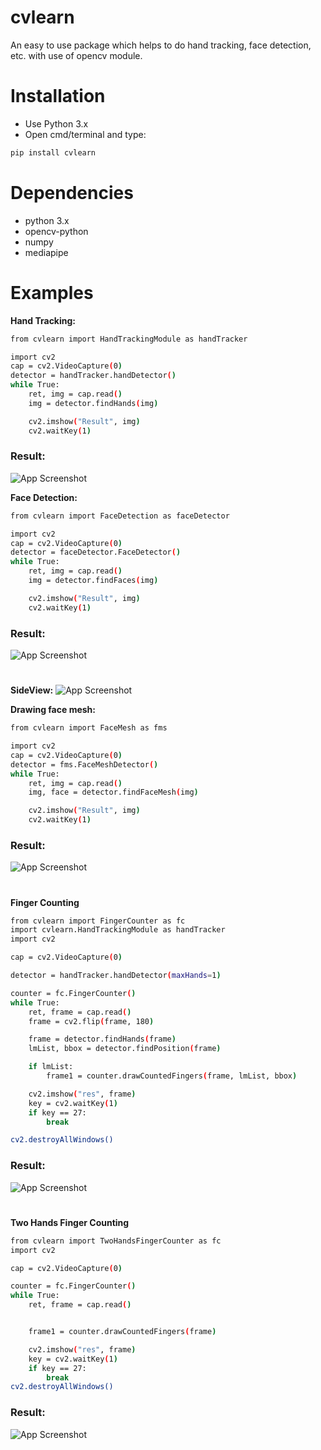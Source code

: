 # cvlearn

An easy to use package which helps to do hand tracking, face detection, etc. with use of opencv module.

# Installation
   - Use Python 3.x
   - Open cmd/terminal and type:

   ```bash
pip install cvlearn
   ```

# Dependencies
- python 3.x
- opencv-python
- numpy
- mediapipe

# Examples
**Hand Tracking:**

```bash
from cvlearn import HandTrackingModule as handTracker

import cv2
cap = cv2.VideoCapture(0)
detector = handTracker.handDetector()
while True:
    ret, img = cap.read()
    img = detector.findHands(img)

    cv2.imshow("Result", img)
    cv2.waitKey(1)

```
### **Result:**
![App Screenshot](https://raw.githubusercontent.com/Tanay-ErrorCode/cvlearn/main/images/handTracking.jpg)



**Face Detection:**
```bash
from cvlearn import FaceDetection as faceDetector

import cv2
cap = cv2.VideoCapture(0)
detector = faceDetector.FaceDetector()
while True:
    ret, img = cap.read()
    img = detector.findFaces(img)

    cv2.imshow("Result", img)
    cv2.waitKey(1)
```
### **Result:**
![App Screenshot](https://raw.githubusercontent.com/Tanay-ErrorCode/cvlearn/main/images/faceDetection.jpg)
#
#
**SideView:**
![App Screenshot](https://raw.githubusercontent.com/Tanay-ErrorCode/cvlearn/main/images/faceDetection2.jpg)

**Drawing face mesh:**
```bash
from cvlearn import FaceMesh as fms

import cv2
cap = cv2.VideoCapture(0)
detector = fms.FaceMeshDetector()
while True:
    ret, img = cap.read()
    img, face = detector.findFaceMesh(img)

    cv2.imshow("Result", img)
    cv2.waitKey(1)

```
### **Result:**
![App Screenshot](https://raw.githubusercontent.com/Tanay-ErrorCode/cvlearn/main/images/faceMesh.jpg)

#
#

**Finger Counting**
```bash
from cvlearn import FingerCounter as fc
import cvlearn.HandTrackingModule as handTracker
import cv2

cap = cv2.VideoCapture(0)

detector = handTracker.handDetector(maxHands=1)

counter = fc.FingerCounter()
while True:
    ret, frame = cap.read()
    frame = cv2.flip(frame, 180)

    frame = detector.findHands(frame)
    lmList, bbox = detector.findPosition(frame)

    if lmList:
        frame1 = counter.drawCountedFingers(frame, lmList, bbox)

    cv2.imshow("res", frame)
    key = cv2.waitKey(1)
    if key == 27:
        break

cv2.destroyAllWindows()

```
### **Result:**
![App Screenshot](https://raw.githubusercontent.com/Tanay-ErrorCode/cvlearn/main/images/fingerCounter.jpg)

#
#
**Two Hands Finger Counting**
```bash
from cvlearn import TwoHandsFingerCounter as fc
import cv2

cap = cv2.VideoCapture(0)

counter = fc.FingerCounter()
while True:
    ret, frame = cap.read()


    frame1 = counter.drawCountedFingers(frame)

    cv2.imshow("res", frame)
    key = cv2.waitKey(1)
    if key == 27:
        break
cv2.destroyAllWindows()

```
### **Result:**
![App Screenshot](https://raw.githubusercontent.com/Tanay-ErrorCode/cvlearn/main/images/MultipleHandsFingerCounter.jpg)
